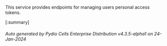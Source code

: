 






This service provides endpoints for managing users personal access tokens.

[:summary]

###### Auto generated by Pydio Cells Enterprise Distribution v4.3.5-alpha1 on 24-Jan-2024
